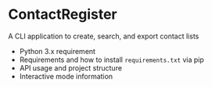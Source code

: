 # ContactRegister
A CLI application to create, search, and export contact lists

- Python 3.x requirement
- Requirements and how to install `requirements.txt` via pip
- API usage and project structure
- Interactive mode information